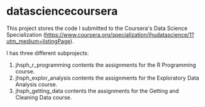 datasciencecoursera
===================
This project stores the code I submitted to the Coursera's Data Science Specialization 
(https://www.coursera.org/specialization/jhudatascience/1?utm_medium=listingPage).

I has three different subprojects:

1. jhsph_r_programming contents the assignments for the R Programming course.
2. jhsph_explor_analysis contents the assignments for the Exploratory Data Analysis course.
3. jhsph_getting_data contents the assignments for the Getting and Cleaning Data course.
